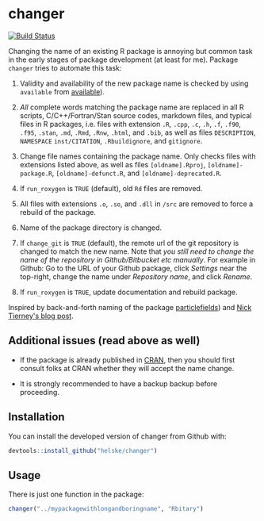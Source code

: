 # changer
[![Build Status](https://travis-ci.org/helske/changer.png?branch=master)](https://travis-ci.org/helske/changer)

Changing the name of an existing R package is annoying but common task in the early stages of package development (at least for me). Package `changer` tries to automate this task:

1.  Validity and availability of the new package name is checked by using `available` from [available](https://CRAN.R-project.org/package=available)). 
2.  *All* complete words matching the package name are replaced in all R scripts,
    C/C++/Fortran/Stan source codes, markdown files, and typical files in R packages,
    i.e. files with extension `.R`, `.cpp`, `.c`, `.h`, `.f`, `.f90`, `.f95`, `.stan`, `.md`, `.Rmd`, `.Rnw`, 
    `.html`, and `.bib`, as well as files `DESCRIPTION`, `NAMESPACE` `inst/CITATION`, `.Rbuildignore`,
    and `gitignore`.
    
3.  Change file names containing the package name. Only checks files with extensions listed above,
    as well as files `[oldname].Rproj`, `[oldname]-package.R`, `[oldname]-defunct.R`, and `[oldname]-deprecated.R`.
4.  If `run_roxygen` is `TRUE` (default), old `Rd` files are removed.
5.  All files with extensions `.o`, `.so`, and `.dll` in `/src` are removed to force a rebuild of the package.
6.  Name of the package directory is changed.
7.  If `change_git` is `TRUE` (default), the remote url of the git repository is changed to match the new name. Note that
    *you still need to change the name of the repository in Github/Bitbucket etc manually*. For example in Github:
    Go to the URL of your Github package, click *Settings* near the top-right, change the name under *Repository name*, and click *Rename*.
8.  If `run_roxygen` is `TRUE`, update documentation and rebuild package.



Inspired by back-and-forth naming of the package [particlefields](https://github.com/helske/particlefields)) and [Nick Tierney's blog post]( https://www.njtierney.com/post/2017/10/27/change-pkg-name/).


## Additional issues (read above as well)

*  If the package is already published in [CRAN](https://CRAN.R-project.org), then you should first consult folks at CRAN whether they will accept the name change.

* It is strongly recommended to have a backup backup before proceeding.

## Installation

You can install the developed version of changer from Github with:

``` r
devtools::install_github("helske/changer")
```

## Usage

There is just one function in the package:
``` r
changer("../mypackagewithlongandboringname", "Rbitary")
```

